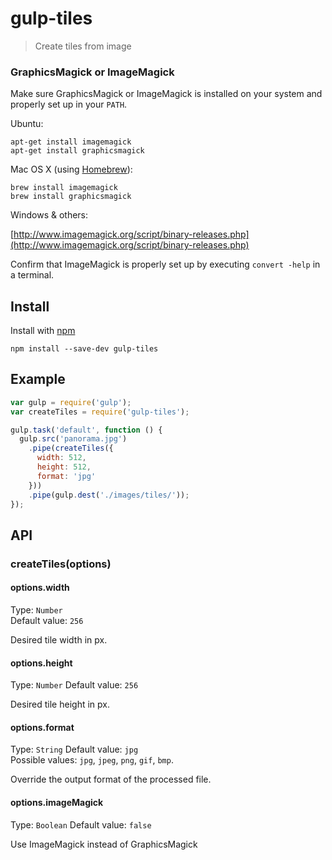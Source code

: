 # gulp-tiles

> Create tiles from image

### GraphicsMagick or ImageMagick
Make sure GraphicsMagick or ImageMagick is installed on your system and properly set up in your `PATH`.

Ubuntu:

```shell
apt-get install imagemagick
apt-get install graphicsmagick
```

Mac OS X (using [Homebrew](http://brew.sh/)):

```shell
brew install imagemagick
brew install graphicsmagick
```

Windows & others: 

[http://www.imagemagick.org/script/binary-releases.php](http://www.imagemagick.org/script/binary-releases.php)

Confirm that ImageMagick is properly set up by executing `convert -help` in a terminal.


## Install

Install with [npm](https://npmjs.org/package/gulp-tiles)

```
npm install --save-dev gulp-tiles
```

## Example

```js
var gulp = require('gulp');
var createTiles = require('gulp-tiles');

gulp.task('default', function () {
  gulp.src('panorama.jpg')
    .pipe(createTiles({ 
      width: 512,
      height: 512,
      format: 'jpg'
    }))
    .pipe(gulp.dest('./images/tiles/'));
});
```

## API

### createTiles(options)

#### options.width

Type: `Number`  
Default value: `256` 

Desired tile width in px.


#### options.height

Type: `Number`
Default value: `256`

Desired tile height in px.


#### options.format

Type: `String`
Default value: `jpg`  
Possible values: `jpg`, `jpeg`, `png`, `gif`, `bmp`.

Override the output format of the processed file.


#### options.imageMagick

Type: `Boolean`
Default value: `false`

Use ImageMagick instead of GraphicsMagick
